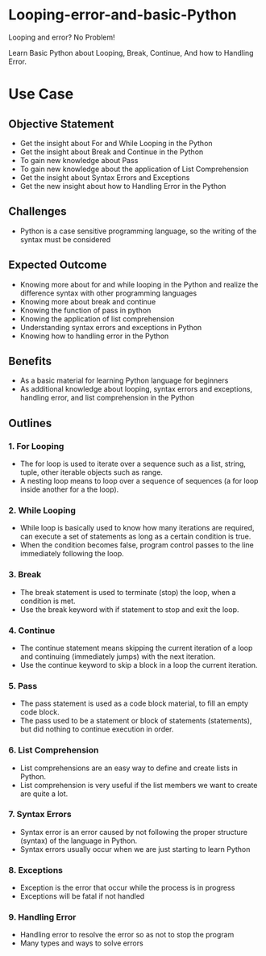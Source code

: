 # Looping-error-and-basic-Python
Looping and error? No Problem!

Learn Basic Python about Looping, Break, Continue, And how to Handling Error.

# Use Case
## Objective Statement 
- Get the insight about For and While Looping in the Python
- Get the insight about Break and Continue in the Python
- To gain new knowledge about Pass
- To gain new knowledge about the application of List Comprehension
- Get the insight about Syntax Errors and Exceptions
- Get the new insight about how to Handling Error in the Python

## Challenges 
- Python is a case sensitive programming language, so the writing of the syntax must be considered

## Expected Outcome 
- Knowing more about for and while looping in the Python and realize the difference syntax with other programming languages
- Knowing more about break and continue
- Knowing the function of pass in python
- Knowing the application of list comprehension
- Understanding syntax errors and exceptions in Python
- Knowing how to handling error in the Python

## Benefits 
- As a basic material for learning Python language for beginners
- As additional knowledge about looping, syntax errors and exceptions, handling error, and list comprehension in the Python

## Outlines
### 1. For Looping
 - The for loop is used to iterate over a sequence such as a list, string, tuple, other iterable objects such as range.
 - A nesting loop means to loop over a sequence of sequences (a for loop inside another for a the loop).
### 2. While Looping
 - While loop is basically used to know how many iterations are required, can execute a set of statements as long as a certain condition is true.
 - When the condition becomes false, program control passes to the line immediately following the loop.
### 3. Break
 - The break statement is used to terminate (stop) the loop, when a condition is met.
 - Use the break keyword with if statement to stop and exit the loop.
### 4. Continue
- The continue statement means skipping the current iteration of a loop and continuing (immediately jumps) with the next iteration.
- Use the continue keyword to skip a block in a loop the current iteration.
### 5. Pass
- The pass statement is used as a code block material, to fill an empty code block.
- The pass used to be a statement or block of statements (statements), but did nothing to continue execution in order.
### 6. List Comprehension
- List comprehensions are an easy way to define and create lists in Python.
- List comprehension is very useful if the list members we want to create are quite a lot.
### 7. Syntax Errors
- Syntax error is an error caused by not following the proper structure (syntax) of the language in Python.
- Syntax errors usually occur when we are just starting to learn Python
### 8. Exceptions
- Exception is the error that occur while the process is in progress
- Exceptions will be fatal if not handled
### 9. Handling Error
- Handling error to resolve the error so as not to stop the program
- Many types and ways to solve errors

